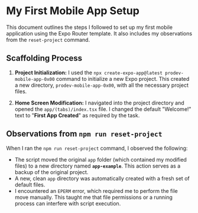 # My First Mobile App Setup

This document outlines the steps I followed to set up my first mobile application using the Expo Router template. It also includes my observations from the `reset-project` command.

## Scaffolding Process

1.  **Project Initialization:** I used the `npx create-expo-app@latest prodev-mobile-app-0x00` command to initialize a new Expo project. This created a new directory, `prodev-mobile-app-0x00`, with all the necessary project files.

2.  **Home Screen Modification:** I navigated into the project directory and opened the `app/(tabs)/index.tsx` file. I changed the default "Welcome!" text to "**First App Created**" as required by the task.

## Observations from `npm run reset-project`

When I ran the `npm run reset-project` command, I observed the following:

* The script moved the original `app` folder (which contained my modified files) to a new directory named **`app-example`**. This action serves as a backup of the original project.
* A new, clean `app` directory was automatically created with a fresh set of default files.
* I encountered an `EPERM` error, which required me to perform the file move manually. This taught me that file permissions or a running process can interfere with script execution.